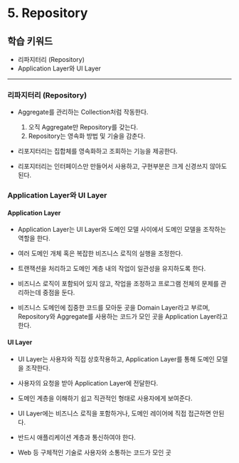 # 5. Repository

## 학습 키워드

- 리파지터리 (Repository)
- Application Layer와 UI Layer

***

### 리파지터리 (Repository)

- Aggregate를 관리하는 Collection처럼 작동한다.

    1. 오직 Aggregate만 Repository를 갖는다.
    2. Repository는 영속화 방법 및 기술을 감춘다.

- 리포지터리는 집합체를 영속화하고 조회하는 기능을 제공한다.

- 리포지터리는 인터페이스만 만들어서 사용하고, 구현부분은 크게 신경쓰지 않아도 된다.

### Application Layer와 UI Layer

#### Application Layer

- Application Layer는 UI Layer와 도메인 모델 사이에서 도메인 모델을 조작하는 역할을 한다.

- 여러 도메인 개체 혹은 복잡한 비즈니스 로직의 실행을 조정한다.

- 트랜잭션을 처리하고 도메인 계층 내의 작업이 일관성을 유지하도록 한다.

- 비즈니스 로직이 포함되어 있지 않고, 작업을 조정하고 프로그램 전체의 문제를 관리하는데 중점을 둔다.

- 비즈니스 도메인에 집중한 코드를 모아둔 곳을 Domain Layer라고 부르며, Repository와 Aggregate를 사용하는 코드가 모인 곳을 Application Layer라고 한다.

#### UI Layer

- UI Layer는 사용자와 직접 상호작용하고, Application Layer를 통해 도메인 모델을 조작한다.

- 사용자의 요청을 받아 Application Layer에 전달한다.

- 도메인 계층을 이해하기 쉽고 직관적인 형태로 사용자에게 보여준다.

- UI Layer에는 비즈니스 로직을 포함하거나, 도메인 레이어에 직접 접근하면 안된다.

- 반드시 애플리케이션 계층과 통신하여야 한다.

- Web 등 구체적인 기술로 사용자와 소통하는 코드가 모인 곳
